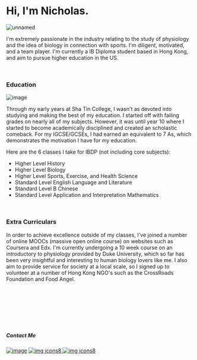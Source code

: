 # Hi, I'm Nicholas.


![unnamed](https://github.com/beepboopblap/About-Me/assets/89974500/7a2392fe-50c8-47bd-ba0f-4e1ccef77918)


I'm extremely passionate in the industry relating to the study of physiology and the idea of biology in connection with sports. I'm diligent, motivated, and a team player. I'm currently a IB Diploma student based in Hong Kong, and aim to pursue higher education in the US.

<br>

### Education

![image](https://github.com/beepboopblap/About-Me/assets/89974500/4eb54133-19a3-4cfd-8da3-c1cc653b23ba)


Through my early years at Sha Tin College, I wasn't as devoted into studying and making the best of my education. I started off with failing grades on nearly all of my subjects. However, it was until year 10 where I started to become academically disciplined and created an scholastic comeback. For my IGCSE/GCSEs, I had earned an equivalent to 7 As, which demonstrates the motivation I have for my education.

Here are the 6 classes I take for IBDP (not including core subjects):

- Higher Level History
- Higher Level Biology
- Higher Level Sports, Exercise, and Health Science
- Standard Level English Language and Literature
- Standard Level B Chinese
- Standard Level Application and Interpretation Mathematics

<br>

### Extra Curriculars

In order to achieve excellence outside of my classes, I've joined a number of online MOOCs (massive open online course) on websites such as Coursera and Edx. I'm currently undergoing a 10 week course on an introductory to physiology provided by Duke University, which so far has been very insightful and interesting to human biology lovers like me. I also aim to provide service for society at a local scale, so I signed up to volunteer at a number of Hong Kong NGO's such as the CrossRoads Foundation and Food Angel.

<br>
<br>
<br>
<br>
<br>
<br>


##### Contact Me


[![image](https://github.com/beepboopblap/About-Me/assets/89974500/828e3007-69f1-4743-94a0-89bc9aa8dfcd)][1]  [![img icons8](https://github.com/beepboopblap/About-Me/assets/89974500/89510ac9-f0bc-42e5-9a81-84fce7935c07)
][2] [![img icons8](https://github.com/beepboopblap/About-Me/assets/89974500/afa2d297-587a-4e04-be96-4f10e88e96f1)
][3]


[1]: https://www.linkedin.com/in/shen-le-xuan/
[2]: mailto:shennicholas86@gmail.com
[3]: https://wa.me/85262972916
